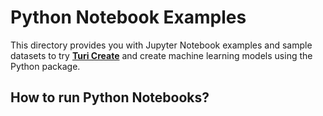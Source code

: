 # Python Notebook Examples
This directory provides you with Jupyter Notebook examples and sample datasets to try [**Turi Create**](https://github.com/apple/turicreate) and create machine learning models using the Python package.

## How to run Python Notebooks?
